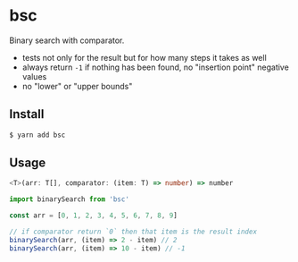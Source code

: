 # bsc

Binary search with comparator.

* tests not only for the result but for how many steps it takes as well
* always return `-1` if nothing has been found, no "insertion point" negative values
* no "lower" or "upper bounds"

## Install

```sh
$ yarn add bsc
```

## Usage

```ts
<T>(arr: T[], comparator: (item: T) => number) => number
```

```js
import binarySearch from 'bsc'

const arr = [0, 1, 2, 3, 4, 5, 6, 7, 8, 9]

// if comparator return `0` then that item is the result index
binarySearch(arr, (item) => 2 - item) // 2
binarySearch(arr, (item) => 10 - item) // -1
```
